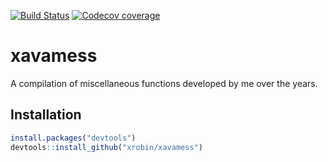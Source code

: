 [![Build Status](https://travis-ci.org/xrobin/xavamess.svg?branch=master)](https://travis-ci.org/xrobin/xavamess)
[![Codecov coverage](https://codecov.io/github/xrobin/xavamess/branch/master/graphs/badge.svg)](https://codecov.io/github/xrobin/xavamess)

xavamess
=============

A compilation of miscellaneous functions developed by me over the years.

Installation
-------

```R
install.packages("devtools")
devtools::install_github("xrobin/xavamess")
```

